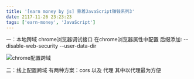 ```yaml
---
title: '[earn money by js] 靠着JavaScript赚钱系列3'
date: 2117-11-26 23:23:23
tags: ['earn-money', 'JavaScript']
---
```

一：本地跨域
chrome浏览器调试接口 在chrome浏览器属性中配置 
后缀添加: --disable-web-security --user-data-dir

![chrome配置跨域](/earn-money-by-js-3/configchrome.png)

二：线上配置跨域
有两种方案：cors 以及 代理 
其中以代理最为方便
